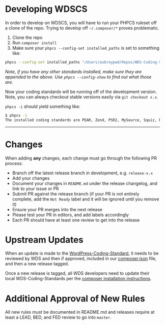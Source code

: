 # Developing WDSCS

In order to develop on WDSCS, you will have to run your PHPCS ruleset off a clone of the repo. Trying to develop off `~/.composer/*` proves problematic.

1. Clone the repo
2. Run `composer install`
2. Make sure your `phpcs --config-set installed_paths` is set to something like:

```bash
phpcs --config-set installed_paths "/Users/aubreypwd/Repos/WDS-Coding-Standards/vendor/wp-coding-standards/wpcs,/Users/aubreypwd/Repos/WDS-Coding-Standards"
```

_Note, if you have any other standards installed, make sure they are appended to the above. Use `phpcs --config-show` to find out what those are._

Now your coding standards will be running off of the development version. Note, you can always checkout stable versions easily via `git checkout x.x`.

`phpcs -i` should yield something like:

```bash
$ phpcs -i
The installed coding standards are PEAR, Zend, PSR2, MySource, Squiz, PSR1, WordPress-VIP, WordPress, WordPress-Extra, WordPress-Docs, WordPress-Core and WebDevStudios
```
_________________

# Changes

When adding __any__ changes, each change must go through the following PR process:

- Branch off the latest release branch in development, e.g. `release-x.x`
- Add your changes
- Document your changes in `README.md` under the release changelog, and link to your issue or PR
- Submit PR against the release branch (if your PR is not entirely complete, add the `Not Ready` label and it will be ignored until you remove it)
- Ensure your PR merges into the next release
- Please test your PR in editors, and add labels accordingly
- Each PR should have at least one review to get into the release

# Upstream Updates

When an update is made to the [WordPress-Coding-Standard](https://github.com/WordPress-Coding-Standards/WordPress-Coding-Standards/releases), it needs to be reviewed by WDS and then if approved, included in our [composer.json](https://github.com/WebDevStudios/WDS-Coding-Standards/blob/master/composer.json) file, and then a new release tagged.

Once a new release is tagged, all WDS developers need to update their local WDS-Coding-Standards per the [composer installation instructions](https://github.com/WebDevStudios/WDS-Coding-Standards/wiki/Installation#composer).

# Additional Approval of New Rules

All new rules must be documented in README.md and releases require at least a LEAD, BED, and FED review to go into `master`.
